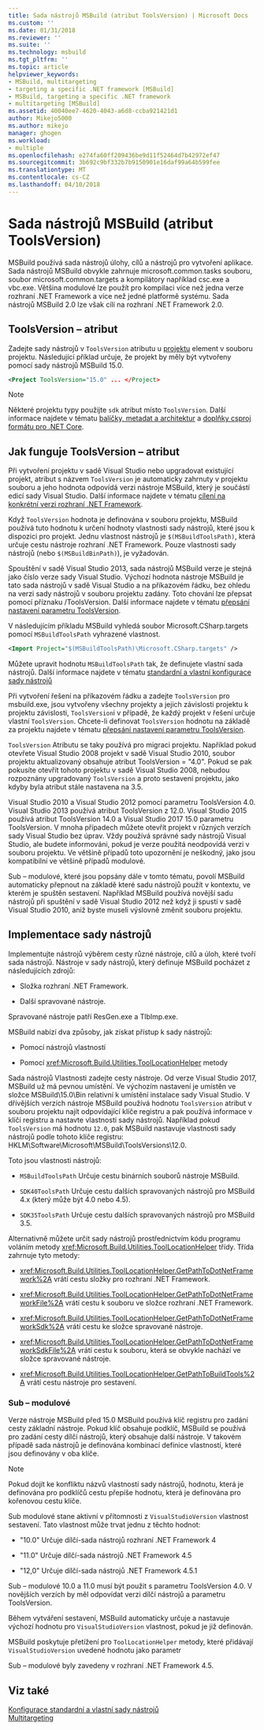 ```yaml
---
title: Sada nástrojů MSBuild (atribut ToolsVersion) | Microsoft Docs
ms.custom: ''
ms.date: 01/31/2018
ms.reviewer: ''
ms.suite: ''
ms.technology: msbuild
ms.tgt_pltfrm: ''
ms.topic: article
helpviewer_keywords:
- MSBuild, multitargeting
- targeting a specific .NET framework [MSBuild]
- MSBuild, targeting a specific .NET framework
- multitargeting [MSBuild]
ms.assetid: 40040ee7-4620-4043-a6d8-ccba921421d1
author: Mikejo5000
ms.author: mikejo
manager: ghogen
ms.workload:
- multiple
ms.openlocfilehash: e274fa60ff209436be9d11f52464d7b42972ef47
ms.sourcegitcommit: 3b692c9bf332b7b9150901e16daf99a64b599fee
ms.translationtype: MT
ms.contentlocale: cs-CZ
ms.lasthandoff: 04/10/2018
---
```

# <a name="msbuild-toolset-toolsversion"></a>Sada nástrojů MSBuild (atribut ToolsVersion)
MSBuild používá sada nástrojů úlohy, cílů a nástrojů pro vytvoření aplikace. Sada nástrojů MSBuild obvykle zahrnuje microsoft.common.tasks souboru, soubor microsoft.common.targets a kompilátory například csc.exe a vbc.exe. Většina modulové lze použít pro kompilaci více než jedna verze rozhraní .NET Framework a více než jedné platformě systému. Sada nástrojů MSBuild 2.0 lze však cílí na rozhraní .NET Framework 2.0.  
  
## <a name="toolsversion-attribute"></a>ToolsVersion – atribut  
 Zadejte sady nástrojů v `ToolsVersion` atributu u [projektu](../msbuild/project-element-msbuild.md) element v souboru projektu. Následující příklad určuje, že projekt by měly být vytvořeny pomocí sady nástrojů MSBuild 15.0.  
  
```xml  
<Project ToolsVersion="15.0" ... </Project>  
``` 

> [!NOTE] 
> Některé projektu typy použijte `sdk` atribut místo `ToolsVersion`. Další informace najdete v tématu [balíčky, metadat a architektur](/dotnet/core/packages) a [doplňky csproj formátu pro .NET Core](/dotnet/core/tools/csproj).
  
## <a name="how-the-toolsversion-attribute-works"></a>Jak funguje ToolsVersion – atribut  
 Při vytvoření projektu v sadě Visual Studio nebo upgradovat existující projekt, atribut s názvem `ToolsVersion` je automaticky zahrnuty v projektu souboru a jeho hodnota odpovídá verzi nástroje MSBuild, který je součástí edicí sady Visual Studio. Další informace najdete v tématu [cílení na konkrétní verzi rozhraní .NET Framework](../ide/targeting-a-specific-dotnet-framework-version.md).  
  
 Když `ToolsVersion` hodnota je definována v souboru projektu, MSBuild používá tuto hodnotu k určení hodnoty vlastnosti sady nástrojů, které jsou k dispozici pro projekt. Jednu vlastnost nástrojů je `$(MSBuildToolsPath)`, která určuje cestu nástroje rozhraní .NET Framework. Pouze vlastnosti sady nástrojů (nebo `$(MSBuildBinPath)`), je vyžadován.  
  
 Spouštění v sadě Visual Studio 2013, sada nástrojů MSBuild verze je stejná jako číslo verze sady Visual Studio. Výchozí hodnota nástroje MSBuild je tato sada nástrojů v sadě Visual Studio a na příkazovém řádku, bez ohledu na verzi sady nástrojů v souboru projektu zadány.  Toto chování lze přepsat pomocí příznaku /ToolsVersion. Další informace najdete v tématu [přepsání nastavení parametru ToolsVersion](../msbuild/overriding-toolsversion-settings.md).  
  
 V následujícím příkladu MSBuild vyhledá soubor Microsoft.CSharp.targets pomocí `MSBuildToolsPath` vyhrazené vlastnost.  
  
```xml  
<Import Project="$(MSBuildToolsPath)\Microsoft.CSharp.targets" />  
```  
  
 Můžete upravit hodnotu `MSBuildToolsPath` tak, že definujete vlastní sada nástrojů. Další informace najdete v tématu [standardní a vlastní konfigurace sady nástrojů](../msbuild/standard-and-custom-toolset-configurations.md)  
  
 Při vytvoření řešení na příkazovém řádku a zadejte `ToolsVersion` pro msbuild.exe, jsou vytvořeny všechny projekty a jejich závislosti projektu k projektu závislosti, `ToolsVersion`i v případě, že každý projekt v řešení určuje vlastní `ToolsVersion`. Chcete-li definovat `ToolsVersion` hodnotu na základě za projektu najdete v tématu [přepsání nastavení parametru ToolsVersion](../msbuild/overriding-toolsversion-settings.md).  
  
 `ToolsVersion` Atributu se taky používá pro migraci projektu. Například pokud otevřete Visual Studio 2008 projekt v sadě Visual Studio 2010, soubor projektu aktualizovaný obsahuje atribut ToolsVersion = "4.0". Pokud se pak pokusíte otevřít tohoto projektu v sadě Visual Studio 2008, nebudou rozpoznány upgradovaný `ToolsVersion` a proto sestavení projektu, jako kdyby byla atribut stále nastavena na 3.5.  
  
 Visual Studio 2010 a Visual Studio 2012 pomocí parametru ToolsVersion 4.0. Visual Studio 2013 používá atribut ToolsVersion z 12.0. Visual Studio 2015 používá atribut ToolsVersion 14.0 a Visual Studio 2017 15.0 parametru ToolsVersion. V mnoha případech můžete otevřít projekt v různých verzích sady Visual Studio bez úprav. Vždy používá správné sady nástrojů Visual Studio, ale budete informováni, pokud je verze použitá neodpovídá verzi v souboru projektu. Ve většině případů toto upozornění je neškodný, jako jsou kompatibilní ve většině případů modulové.  
  
 Sub – modulové, které jsou popsány dále v tomto tématu, povolí MSBuild automaticky přepnout na základě které sadu nástrojů použít v kontextu, ve kterém je spuštěn sestavení. Například MSBuild používá novější sadu nástrojů při spuštění v sadě Visual Studio 2012 než když ji spustí v sadě Visual Studio 2010, aniž byste museli výslovně změnit souboru projektu.  
  
## <a name="toolset-implementation"></a>Implementace sady nástrojů  
 Implementujte nástrojů výběrem cesty různé nástroje, cílů a úloh, které tvoří sada nástrojů. Nástroje v sady nástrojů, který definuje MSBuild pocházet z následujících zdrojů:  
  
-   Složka rozhraní .NET Framework.  
  
-   Další spravované nástroje.  
  
 Spravované nástroje patří ResGen.exe a TlbImp.exe.  
  
 MSBuild nabízí dva způsoby, jak získat přístup k sady nástrojů:  
  
-   Pomocí nástrojů vlastností  
  
-   Pomocí <xref:Microsoft.Build.Utilities.ToolLocationHelper> metody  
  
 Sada nástrojů Vlastnosti zadejte cesty nástroje. Od verze Visual Studio 2017, MSBuild už má pevnou umístění. Ve výchozím nastavení je umístěn ve složce MSBuild\15.0\Bin relativní k umístění instalace sady Visual Studio. V dřívějších verzích nástroje MSBuild používá hodnotu `ToolsVersion` atribut v souboru projektu najít odpovídající klíče registru a pak používá informace v klíči registru a nastavte vlastnosti sady nástrojů. Například pokud `ToolsVersion` má hodnotu `12.0`, pak MSBuild nastavuje vlastnosti sady nástrojů podle tohoto klíče registru: HKLM\Software\Microsoft\MSBuild\ToolsVersions\12.0.  
  
 Toto jsou vlastnosti nástrojů:  
  
-   `MSBuildToolsPath` Určuje cestu binárních souborů nástroje MSBuild.  
  
-   `SDK40ToolsPath` Určuje cestu dalších spravovaných nástrojů pro MSBuild 4.x (který může být 4.0 nebo 4.5).  
  
-   `SDK35ToolsPath` Určuje cestu dalších spravovaných nástrojů pro MSBuild 3.5.  
  
 Alternativně můžete určit sady nástrojů prostřednictvím kódu programu voláním metody <xref:Microsoft.Build.Utilities.ToolLocationHelper> třídy. Třída zahrnuje tyto metody:  
  
-   <xref:Microsoft.Build.Utilities.ToolLocationHelper.GetPathToDotNetFramework%2A> vrátí cestu složky pro rozhraní .NET Framework.  
  
-   <xref:Microsoft.Build.Utilities.ToolLocationHelper.GetPathToDotNetFrameworkFile%2A> vrátí cestu k souboru ve složce rozhraní .NET Framework.  
  
-   <xref:Microsoft.Build.Utilities.ToolLocationHelper.GetPathToDotNetFrameworkSdk%2A> vrátí cestu ke složce spravované nástroje.  
  
-   <xref:Microsoft.Build.Utilities.ToolLocationHelper.GetPathToDotNetFrameworkSdkFile%2A> vrátí cestu k souboru, která se obvykle nachází ve složce spravované nástroje.  
  
-   <xref:Microsoft.Build.Utilities.ToolLocationHelper.GetPathToBuildTools%2A> vrátí cestu nástroje pro sestavení.  
  
### <a name="sub-toolsets"></a>Sub – modulové  
 Verze nástroje MSBuild před 15.0 MSBuild používá klíč registru pro zadání cesty základní nástroje. Pokud klíč obsahuje podklíč, MSBuild se používá pro zadání cesty dílčí nástrojů, který obsahuje další nástroje. V takovém případě sada nástrojů je definována kombinací definice vlastností, které jsou definovány v oba klíče.  
  
> [!NOTE]
>  Pokud dojít ke konfliktu názvů vlastností sady nástrojů, hodnotu, která je definována pro podklíčů cestu přepíše hodnotu, která je definována pro kořenovou cestu klíče.  
  
 Sub modulové stane aktivní v přítomnosti z `VisualStudioVersion` vlastnost sestavení. Tato vlastnost může trvat jednu z těchto hodnot:  
  
-   "10.0" Určuje dílčí-sada nástrojů rozhraní .NET Framework 4  
  
-   "11.0" Určuje dílčí-sada nástrojů .NET Framework 4.5  
  
-   "12,0" Určuje dílčí-sada nástrojů .NET Framework 4.5.1 
  
 Sub – modulové 10.0 a 11.0 musí být použit s parametru ToolsVersion 4.0. V novějších verzích by měl odpovídat verzi dílčí nástrojů a parametru ToolsVersion.  
  
 Během vytváření sestavení, MSBuild automaticky určuje a nastavuje výchozí hodnotu pro `VisualStudioVersion` vlastnost, pokud je již definován.  
  
 MSBuild poskytuje přetížení pro `ToolLocationHelper` metody, které přidávají `VisualStudioVersion` uvedené hodnotu jako parametr  
  
 Sub – modulové byly zavedeny v rozhraní .NET Framework 4.5.  
  
## <a name="see-also"></a>Viz také  
 [Konfigurace standardní a vlastní sady nástrojů](../msbuild/standard-and-custom-toolset-configurations.md)   
 [Multitargeting](../msbuild/msbuild-multitargeting-overview.md)
